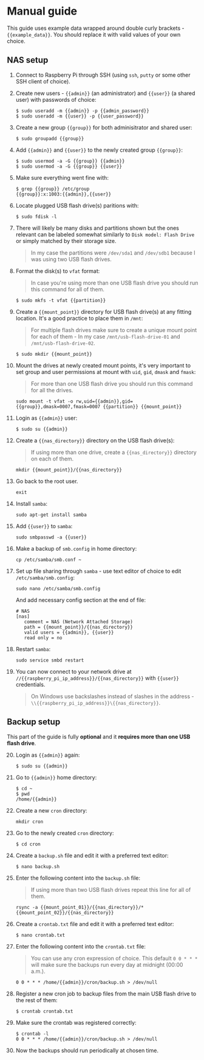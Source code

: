 # Manual guide

This guide uses example data wrapped around double curly brackets - `{{example_data}}`. You should replace it with valid values of your own choice.

## NAS setup

1. Connect to Raspberry Pi through SSH (using `ssh`, `putty` or some other SSH client of choice).

2. Create new users - `{{admin}}` (an administrator) and `{{user}}` (a shared user) with passwords of choice:

   ```
   $ sudo useradd -m {{admin}} -p {{admin_password}}
   $ sudo useradd -m {{user}} -p {{user_password}}
   ```

3. Create a new group `{{group}}` for both adminisitrator and shared user:

   ```
   $ sudo groupadd {{group}}
   ```

4. Add `{{admin}}` and `{{user}}` to the newly created group `{{group}}`:

   ```
   $ sudo usermod -a -G {{group}} {{admin}}
   $ sudo usermod -a -G {{group}} {{user}}
   ```

5. Make sure everything went fine with:

   ```
   $ grep {{group}} /etc/group
   {{group}}:x:1003:{{admin}},{{user}}
   ```

6. Locate plugged USB flash drive(s) paritions with:

   ```
   $ sudo fdisk -l
   ```

7. There will likely be many disks and partitions shown but the ones relevant can be labeled somewhat similarly to `Disk model: Flash Drive` or simply matched by their storage size.

   > In my case the partitions were `/dev/sda1` and `/dev/sdb1` because I was using two USB flash drives.

8. Format the disk(s) to `vfat` format:

   > In case you're using more than one USB flash drive you should run this command for all of them.

   ```
   $ sudo mkfs -t vfat {{partition}}
   ```

9. Create a `{{mount_point}}` directory for USB flash drive(s) at any fitting location. It's a good practice to place them in `/mnt`:

   > For multiple flash drives make sure to create a unique mount point for each of them - In my case `/mnt/usb-flash-drive-01` and `/mnt/usb-flash-drive-02`.

    ```
    $ sudo mkdir {{mount_point}}
    ```

10. Mount the drives at newly created mount points, it's very important to set group and user permissions at mount with `uid`, `gid`, `dmask` and `fmask`:

    > For more than one USB flash drive you should run this command for all the drives.

    ```
    sudo mount -t vfat -o rw,uid={{admin}},gid={{group}},dmask=0007,fmask=0007 {{partition}} {{mount_point}}
    ```

11. Login as `{{admin}}` user:

    ```
    $ sudo su {{admin}}
    ```

12. Create a `{{nas_directory}}` directory on the USB flash drive(s):

    > If using more than one drive, create a `{{nas_directory}}` directory on each of them.

    ```
    mkdir {{mount_point}}/{{nas_directory}}
    ```

13. Go back to the root user.

    ```
    exit
    ```

14. Install `samba`:
    ```
    sudo apt-get install samba
    ```

15. Add `{{user}}` to `samba`:
    ```
    sudo smbpasswd -a {{user}}
    ```

16. Make a backup of `smb.config` in home directory:

    ```
    cp /etc/samba/smb.conf ~
    ```

17. Set up file sharing through `samba` - use text editor of choice to edit `/etc/samba/smb.config`:

    ```
    sudo nano /etc/samba/smb.config
    ```

    And add necessary config section at the end of file:

    ```
    # NAS
    [nas]
       comment = NAS (Network Attached Storage)
       path = {{mount_point}}/{{nas_directory}}
       valid users = {{admin}}, {{user}}
       read only = no
    ```

18. Restart `samba`:

    ```
    sudo service smbd restart
    ```

19. You can now connect to your network drive at `//{{raspberry_pi_ip_address}}/{{nas_directory}}` with `{{user}}` credentials.

    > On Windows use backslashes instead of slashes in the address - `\\{{raspberry_pi_ip_address}}\{{nas_directory}}`.

## Backup setup

This part of the guide is fully **optional** and it **requires more than one USB flash drive**.

20. Login as `{{admin}}` again:

    ```
    $ sudo su {{admin}}
    ```

21. Go to `{{admin}}` home directory:

    ```
    $ cd ~
    $ pwd
    /home/{{admin}}
    ```

22. Create a new `cron` directory:

    ```
    mkdir cron
    ```

23. Go to the newly created `cron` directory:

    ```
    $ cd cron
    ```

24. Create a `backup.sh` file and edit it with a preferred text editor:

    ```
    $ nano backup.sh
    ```

25. Enter the following content into the `backup.sh` file:

    > If using more than two USB flash drives repeat this line for all of them.

    ```
    rsync -a {{mount_point_01}}/{{nas_directory}}/* {{mount_point_02}}/{{nas_directory}}
    ```

26. Create a `crontab.txt` file and edit it with a preferred text editor:
    ```
    $ nano crontab.txt
    ```

27. Enter the following content into the `crontab.txt` file:

    > You can use any cron expression of choice. This default `0 0 * * *` will make sure the backups run every day at midnight (00:00 a.m.).

    ```
    0 0 * * * /home/{{admin}}/cron/backup.sh > /dev/null
    ```

28. Register a new cron job to backup files from the main USB flash drive to the rest of them:
    ```
    $ crontab crontab.txt
    ```

29. Make sure the crontab was registered correctly:
    ```
    $ crontab -l
    0 0 * * * /home/{{admin}}/cron/backup.sh > /dev/null
    ```

30. Now the backups should run periodically at chosen time.
